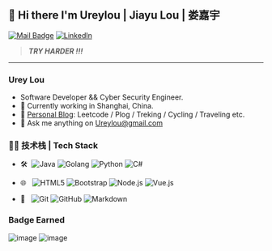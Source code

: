 <!-- <img alt="GIF" src="https://media1.giphy.com/media/8JCOK5E58CPxGfVJry/giphy.gif" align="right" /> --> 

## 👋 Hi there I'm Ureylou | Jiayu Lou | 娄嘉宇
[![Mail Badge](https://img.shields.io/badge/-Ureylou@gmail.com-c14438?style=flat&logo=Gmail&logoColor=white&link=mailto:Ureylou@gmail.com)](mailto:Ureylou@gmail.com)
[![LinkedIn](https://img.shields.io/badge/-Ureylou-0077B5?style=flat&logo=linkedin&logoColor=white)](https://www.linkedin.cn/in/urey-lou-58a485129)


> ***TRY HARDER !!!*** 

---

### Urey Lou 

- Software Developer && Cyber Security Engineer.
- 🌱 Currently working in Shanghai, China.
- 📝 [Personal Blog](https://ureylou.com): Leetcode / Plog / Treking / Cycling / Traveling etc. 
- 📮 Ask me anything on [Ureylou@gmail.com](mailto:Ureylou@gmail.com)

<!--START_SECTION:badges-->
<!--END_SECTION:badges-->


### 👩‍💻 技术栈 | Tech Stack

- 🛠 &#160;![Java](https://img.shields.io/badge/Java-ED8B00?style=flat&logo=java&logoColor=white)
![Golang](https://img.shields.io/badge/Go-00ADD8?style=flat&logo=go&logoColor=white)
![Python](https://img.shields.io/badge/Python-3776AB?style=flat&logo=python&logoColor=white)
![C#](https://img.shields.io/badge/C%23-239120?style=flat&logo=c-sharp&logoColor=white)

- 🌐 &#160; ![HTML5](https://img.shields.io/badge/-HTML5-333333?style=flat&logo=HTML5)
![Bootstrap](https://img.shields.io/badge/-Bootstrap-333333?style=flat&logo=bootstrap&logoColor=563D7C)
![Node.js](https://img.shields.io/badge/-Node.js-333333?style=flat&logo=node.js)
![Vue.js](https://img.shields.io/badge/-VueJS-333333?style=flat&logo=Vue.js)
- 🔧 &#160; ![Git](https://img.shields.io/badge/-Git-333333?style=flat&logo=git)
![GitHub](https://img.shields.io/badge/-GitHub-333333?style=flat&logo=github)
![Markdown](https://img.shields.io/badge/-Markdown-333333?style=flat&logo=markdown)

### Badge Earned
![image](https://images.credential.net/badge/tiny/5if6s3pz_1651508352331_badge.png?raw=true)
![image](https://images.credential.net/badge/tiny/mf1n996i_1651508536020_badge.png?raw=true)


